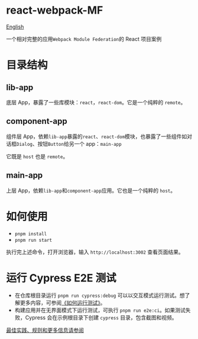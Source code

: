 # react-webpack-MF

[English](./README.md)

一个相对完整的应用`Webpack Module Federation`的 React 项目案例

# 目录结构

## lib-app

底层 App，暴露了一些库模块：`react`，`react-dom`。它是一个纯粹的 `remote`。

## component-app

组件层 App，依赖`lib-app`暴露的`react`、`react-dom`模块，也暴露了一些组件如对话框`Dialog`、按钮`Button`给另一个 app：`main-app`

它既是 `host` 也是 `remote`。

## main-app

上层 App，依赖`lib-app`和`component-app`应用。它也是一个纯粹的 `host`。

# 如何使用

- `pnpm install`
- `pnpm run start`

执行完上述命令，打开浏览器，输入 `http://localhost:3002` 查看页面结果。

# 运行 Cypress E2E 测试

- 在仓库根目录运行 `pnpm run cypress:debug` 可以以交互模式运行测试。想了解更多内容，可参阅[《如何运行测试》](../../cypress-e2e/README.md#how-to-run-tests)。
- 构建应用并在无界面模式下运行测试，可执行 `pnpm run e2e:ci`。如果测试失败，Cypress 会在示例根目录下创建 `cypress` 目录，包含截图和视频。

[最佳实践、规则和更多信息请参阅](../../cypress-e2e/README.md)
